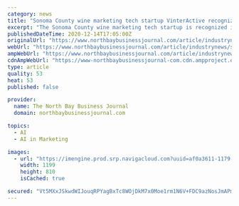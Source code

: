 ```yaml
---
category: news
title: "Sonoma County wine marketing tech startup VinterActive recognized in WINnovation Awards for AI-based email system"
excerpt: "The Sonoma County wine marketing tech startup is recognized in Wine Industry Network’s WINnovation Awards for an artificial intelligence-based email system designed to craft messages tailored to each recipient."
publishedDateTime: 2020-12-14T17:05:00Z
originalUrl: "https://www.northbaybusinessjournal.com/article/industrynews/sonoma-county-wine-marketing-tech-startup-vinteractive-recognized-in-winnov/"
webUrl: "https://www.northbaybusinessjournal.com/article/industrynews/sonoma-county-wine-marketing-tech-startup-vinteractive-recognized-in-winnov/"
ampWebUrl: "https://www.northbaybusinessjournal.com/article/industrynews/sonoma-county-wine-marketing-tech-startup-vinteractive-recognized-in-winnov/amp/"
cdnAmpWebUrl: "https://www-northbaybusinessjournal-com.cdn.ampproject.org/c/s/www.northbaybusinessjournal.com/article/industrynews/sonoma-county-wine-marketing-tech-startup-vinteractive-recognized-in-winnov/amp/"
type: article
quality: 53
heat: 53
published: false

provider:
  name: The North Bay Business Journal
  domain: northbaybusinessjournal.com

topics:
  - AI
  - AI in Marketing

images:
  - url: "https://imengine.prod.srp.navigacloud.com?uuid=af0a3611-1179-54f0-8267-ccf4095db011&type=primary&q=72&width=1200"
    width: 1199
    height: 810
    isCached: true

secured: "Vt5MXxJSkwdWIJouqRPYagBxTc8WOjDkM7x0Moe1rm1N6V+FDC9azNosJmAPmHFc4iKcJWQ7cumcb6MisLMFd2CVbZS8dXZGFLLMlc6fHlBvU2QBia4Mee4RxgPpC+oazY0LB0Aocv4gZ34H8SWlNuA7BrDKt4/GtW2RglN0eww2Thf1voUAMvv+THQUMZYCen9EQJAnuEB0nKtkGiyHoss6Pg5n3KvmA50ql0Xdrq/otZ6qWZZwjFGRyjKf9vU+hKfy0lsBcFdwWTGjtekUdeA3UysPO/ysYUv1yqFhWxFeUhcNnXqH0HcC1HjnFL4mVcBVgP3ITPcSNj5YYQQ9F1sMOi57vbtQK2MANGWXnv4=;HroMzfVvkpoY6SiqKylSGw=="
---
```


